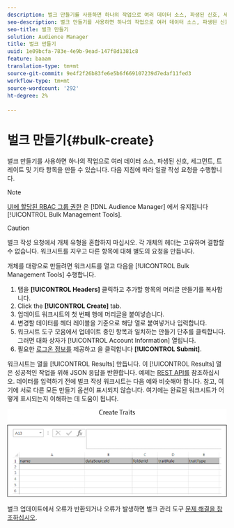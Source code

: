 ```yaml
---
description: 벌크 만들기를 사용하면 하나의 작업으로 여러 데이터 소스, 파생된 신호, 세그먼트, 트레이트 및 기타 항목을 만들 수 있습니다. 다음 지침에 따라 일괄 작성 요청을 수행합니다.
seo-description: 벌크 만들기를 사용하면 하나의 작업으로 여러 데이터 소스, 파생된 신호, 세그먼트, 트레이트 및 기타 항목을 만들 수 있습니다. 다음 지침에 따라 일괄 작성 요청을 수행합니다.
seo-title: 벌크 만들기
solution: Audience Manager
title: 벌크 만들기
uuid: 1e09bcfa-783e-4e9b-9ead-147f8d1381c8
feature: baaam
translation-type: tm+mt
source-git-commit: 9e4f2f26b83fe6e5b6f669107239d7edaf11fed3
workflow-type: tm+mt
source-wordcount: '292'
ht-degree: 2%

---
```



# 벌크 만들기{#bulk-create}

벌크 만들기를 사용하면 하나의 작업으로 여러 데이터 소스, 파생된 신호, 세그먼트, 트레이트 및 기타 항목을 만들 수 있습니다. 다음 지침에 따라 일괄 작성 요청을 수행합니다.

<!-- 

t_bulk_create.xml

 -->

>[!NOTE]
>
>[UI에 할당된 RBAC 그룹 권한](../../features/administration/administration-overview.md) 은 [!DNL Audience Manager] 에서 유지됩니다 [!UICONTROL Bulk Management Tools].

>[!CAUTION]
>
>벌크 작성 요청에서 개체 유형을 혼합하지 마십시오. 각 개체의 헤더는 고유하며 결합할 수 없습니다. 워크시트를 지우고 다른 항목에 대해 별도의 요청을 만듭니다.

개체를 대량으로 만들려면 워크시트를 열고 다음을 [!UICONTROL Bulk Management Tools] 수행합니다.

1. 탭을 **[!UICONTROL Headers]** 클릭하고 추가할 항목의 머리글 만들기를 복사합니다.
2. Click the **[!UICONTROL Create]** tab.
3. 업데이트 워크시트의 첫 번째 행에 머리글을 붙여넣습니다.
4. 변경할 데이터를 헤더 레이블을 기준으로 해당 열로 붙여넣거나 입력합니다.
5. 워크시트 도구 모음에서 업데이트 중인 항목과 일치하는 만들기 단추를 클릭합니다.
그러면 대화 상자가 [!UICONTROL Account Information] 열립니다.
6. 필요한 [로그온 정보를](../../reference/bulk-management-tools/bulk-management-intro.md#auth-reqs) 제공하고 을 클릭합니다 **[!UICONTROL Submit]**.

워크시트는 열을 [!UICONTROL Results] 만듭니다. 이 [!UICONTROL Results] 열은 성공적인 작업을 위해 JSON 응답을 반환합니다. 예제는 [REST API를](../../api/rest-api-main/rest-api-main.md) 참조하십시오. 데이터를 입력하기 전에 벌크 작성 워크시트는 다음 예와 비슷해야 합니다. 참고, 여기에 서로 다른 모든 만들기 옵션이 표시되지 않습니다. 여기에는 완료된 워크시트가 어떻게 표시되는지 이해하는 데 도움이 됩니다.

![](assets/cretetraits.png)

벌크 업데이트에서 오류가 반환되거나 오류가 발생하면 벌크 관리 도구 [문제 해결을 참조하십시오](../../reference/bulk-management-tools/bulk-troubleshooting.md).

